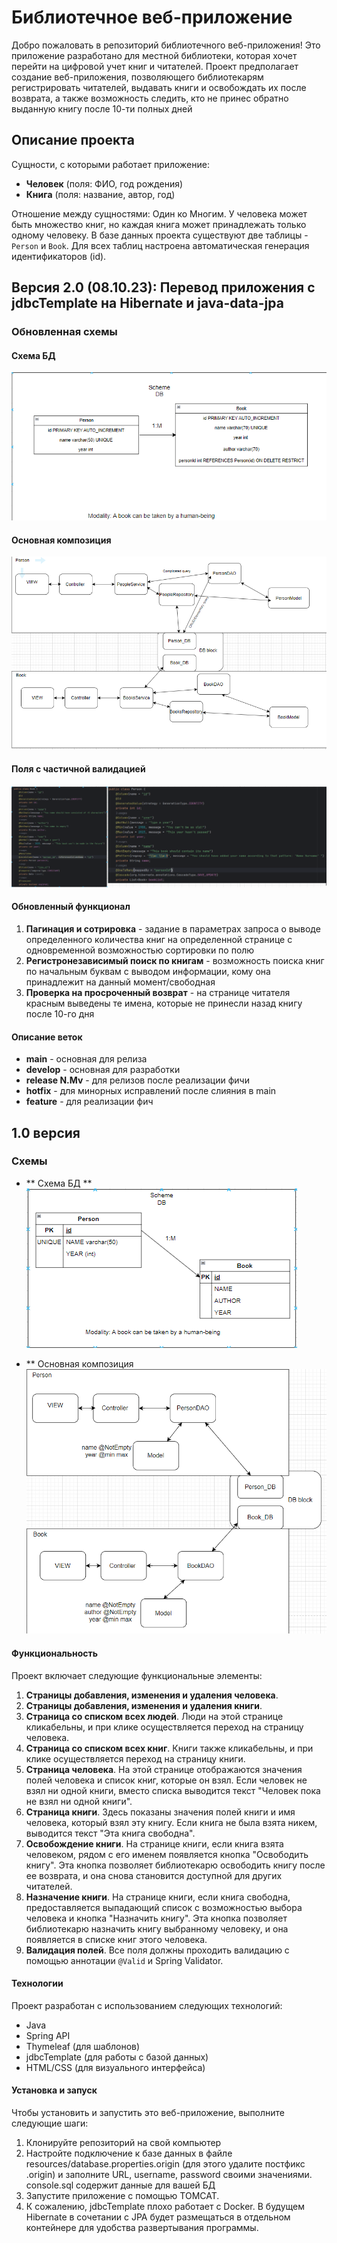 # Библиотечное веб-приложение  

Добро пожаловать в репозиторий библиотечного веб-приложения! Это приложение разработано для местной библиотеки, которая хочет перейти на цифровой учет книг и читателей. Проект предполагает создание веб-приложения, позволяющего библиотекарям регистрировать читателей, выдавать книги и освобождать их после возврата, а также возможность следить, кто не принес обратно выданную книгу после 10-ти полных дней

## Описание проекта

Сущности, с которыми работает приложение:
- **Человек** (поля: ФИО, год рождения)
- **Книга** (поля: название, автор, год)

Отношение между сущностями: Один ко Многим. У человека может быть множество книг, но каждая книга может принадлежать только одному человеку. В базе данных проекта существуют две таблицы - `Person` и `Book`. Для всех таблиц настроена автоматическая генерация идентификаторов (id).

## Версия 2.0 (08.10.23): Перевод приложения с jdbcTemplate на Hibernate и java-data-jpa
### Обновленная схемы 
#### **Схема БД** 
![Схема_БД](https://github.com/DimbikeY/Library_app/blob/main/schemes/%D0%91%D0%94.png)
#### **Основная композиция** ####
![Схема_основных_компонентов](https://github.com/DimbikeY/Library_app/blob/main/schemes/Components.png)
#### **Поля с частичной валидацией** ####
![Поля](https://github.com/DimbikeY/Library_app/blob/main/schemes/Fields_with_valid.png)
#### Обновленный функционал
1. **Пагинация и сотрировка** - задание в параметрах запроса о выводе определенного количества книг на определенной странице с одновременной возможностью сортировки по полю
2. **Регистронезависимый поиск по книгам** - возможность поиска книг по начальным буквам с выводом информации, кому она принадлежит на данный момент/свободная
3. **Проверка на просроченный возврат** - на странице читателя красным выведены те имена, которые не принесли назад книгу после 10-го дня

#### Описание веток
- **main** - основная для релиза
- **develop** - основная для разработки
- **release N.Mv** - для релизов после реализации фичи
- **hotfix** - для минорных исправлений после слияния в main
- **feature** - для реализации фич

## 1.0 версия
### Схемы
- ** Схема БД ** 
  ![Схема_БД](https://github.com/DimbikeY/Library_app/blob/main/schemes/DB_scheme.png)

- ** Основная композиция
  ![Схема_основных компонентов](https://github.com/DimbikeY/Library_app/blob/main/schemes/Main_scheme.png)

#### Функциональность

Проект включает следующие функциональные элементы:

1. **Страницы добавления, изменения и удаления человека**.
2. **Страницы добавления, изменения и удаления книги**.
3. **Страница со списком всех людей**. Люди на этой странице кликабельны, и при клике осуществляется переход на страницу человека.
4. **Страница со списком всех книг**. Книги также кликабельны, и при клике осуществляется переход на страницу книги.
5. **Страница человека**. На этой странице отображаются значения полей человека и список книг, которые он взял. Если человек не взял ни одной книги, вместо списка выводится текст "Человек пока не взял ни одной книги".
6. **Страница книги**. Здесь показаны значения полей книги и имя человека, который взял эту книгу. Если книга не была взята никем, выводится текст "Эта книга свободна".
7. **Освобождение книги**. На странице книги, если книга взята человеком, рядом с его именем появляется кнопка "Освободить книгу". Эта кнопка позволяет библиотекарю освободить книгу после ее возврата, и она снова становится доступной для других читателей.
8. **Назначение книги**. На странице книги, если книга свободна, предоставляется выпадающий список с возможностью выбора человека и кнопка "Назначить книгу". Эта кнопка позволяет библиотекарю назначить книгу выбранному человеку, и она появляется в списке книг этого человека.
9. **Валидация полей**. Все поля должны проходить валидацию с помощью аннотации `@Valid` и Spring Validator.

#### Технологии

Проект разработан с использованием следующих технологий:

- Java
- Spring API
- Thymeleaf (для шаблонов)
- jdbcTemplate (для работы с базой данных)
- HTML/CSS (для визуального интерфейса)

#### Установка и запуск

Чтобы установить и запустить это веб-приложение, выполните следующие шаги:

1. Клонируйте репозиторий на свой компьютер
2. Настройте подключение к базе данных в файле resources/database.properties.origin (для этого удалите постфикс .origin) и заполните URL, username, password своими значениями. console.sql содержит данные для вашей БД
3. Запустите приложение с помощью TOMCAT.
4. К сожалению, jdbcTemplate плохо работает с Docker. В будущем Hibernate в сочетании с JPA будет размещаться в отдельном контейнере для удобства развертывания программы. 

